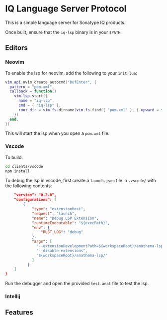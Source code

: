 # IQ Language Server Protocol

This is a simple language server for Sonatype IQ products.

Once built, ensure that the `iq-lsp` binary is in your `$PATH`.

## Editors

### Neovim

To enable the lsp for neovim, add the following to your `init.lua`:

```lua
vim.api.nvim_create_autocmd("BufEnter", {
  pattern = "pom.xml",
  callback = function()
    vim.lsp.start({
      name = "iq-lsp",
      cmd = { "iq-lsp" },
      root_dir = vim.fs.dirname(vim.fs.find({ "pom.xml" }, { upward = true })[1]),
    })
  end,
})
```

This will start the lsp when you open a  `pom.xml`  file.

### Vscode

To build:

```bash
cd clients/vscode
npm install
```

To debug the lsp in vscode, first create a `launch.json` file in `.vscode/`
with the following contents:

```json
    "version": "0.2.0",
    "configurations": [
        {
            "type": "extensionHost",
            "request": "launch",
            "name": "Debug LSP Extension",
            "runtimeExecutable": "${execPath}",
            "env": {
                "RUST_LOG": "debug"
            },
            "args": [
              "--extensionDevelopmentPath=${workspaceRoot}/anathema-lsp/clients/vscode",
              "--disable-extensions",
              "${workspaceRoot}/anathema-lsp/"
            ]
          }
    ]
}

```

Run the debugger and open the provided `test.anat` file to test the lsp.

### Intellij

## Features

